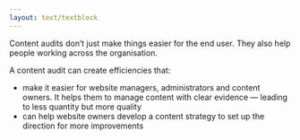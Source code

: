 ```yaml
---
layout: text/textblock
---
```


Content audits don’t just make things easier for the end user. They also help people working across the organisation.

A content audit can create efficiencies that:

  * make it easier for website managers, administrators and content owners. It helps them to manage content with clear evidence — leading to less quantity but more quality
  * can help website owners develop a content strategy to set up the direction for more improvements

